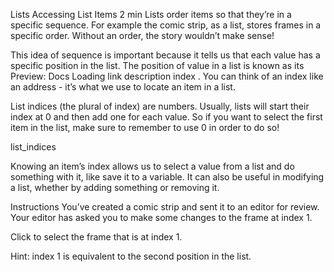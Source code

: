 

Lists
Accessing List Items
2 min
Lists order items so that they’re in a specific sequence. For example the comic strip, as a list, stores frames in a specific order. Without an order, the story wouldn’t make sense!

This idea of sequence is important because it tells us that each value has a specific position in the list. The position of value in a list is known as its 
Preview: Docs Loading link description
index
. You can think of an index like an address - it’s what we use to locate an item in a list.

List indices (the plural of index) are numbers. Usually, lists will start their index at 0 and then add one for each value. So if you want to select the first item in the list, make sure to remember to use 0 in order to do so!

list_indices

Knowing an item’s index allows us to select a value from a list and do something with it, like save it to a variable. It can also be useful in modifying a list, whether by adding something or removing it.

Instructions
You’ve created a comic strip and sent it to an editor for review. Your editor has asked you to make some changes to the frame at index 1.

Click to select the frame that is at index 1.

Hint: index 1 is equivalent to the second position in the list.

